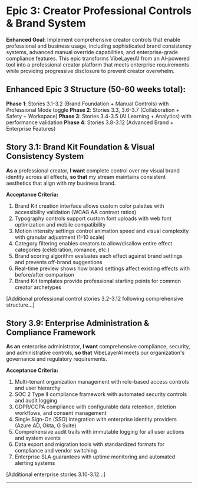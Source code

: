 # Epic 3: Creator Professional Controls & Brand System

**Enhanced Goal:** Implement comprehensive creator controls that enable professional and business usage, including sophisticated brand consistency systems, advanced manual override capabilities, and enterprise-grade compliance features. This epic transforms VibeLayerAI from an AI-powered tool into a professional creator platform that meets enterprise requirements while providing progressive disclosure to prevent creator overwhelm.

## Enhanced Epic 3 Structure (50-60 weeks total):

**Phase 1**: Stories 3.1-3.2 (Brand Foundation + Manual Controls) with Professional Mode toggle
**Phase 2**: Stories 3.3, 3.6-3.7 (Collaboration + Safety + Workspace)
**Phase 3**: Stories 3.4-3.5 (AI Learning + Analytics) with performance validation
**Phase 4**: Stories 3.8-3.12 (Advanced Brand + Enterprise Features)

## Story 3.1: Brand Kit Foundation & Visual Consistency System

**As a** professional creator,
**I want** complete control over my visual brand identity across all effects,
**so that** my stream maintains consistent aesthetics that align with my business brand.

**Acceptance Criteria:**
1. Brand Kit creation interface allows custom color palettes with accessibility validation (WCAG AA contrast ratios)
2. Typography controls support custom font uploads with web font optimization and mobile compatibility
3. Motion intensity settings control animation speed and visual complexity with granular adjustment (1-10 scale)
4. Category filtering enables creators to allow/disallow entire effect categories (celebration, romance, etc.)
5. Brand scoring algorithm evaluates each effect against brand settings and prevents off-brand suggestions
6. Real-time preview shows how brand settings affect existing effects with before/after comparison
7. Brand Kit templates provide professional starting points for common creator archetypes

[Additional professional control stories 3.2-3.12 following comprehensive structure...]

## Story 3.9: Enterprise Administration & Compliance Framework

**As an** enterprise administrator,
**I want** comprehensive compliance, security, and administrative controls,
**so that** VibeLayerAI meets our organization's governance and regulatory requirements.

**Acceptance Criteria:**
1. Multi-tenant organization management with role-based access controls and user hierarchy
2. SOC 2 Type II compliance framework with automated security controls and audit logging
3. GDPR/CCPA compliance with configurable data retention, deletion workflows, and consent management
4. Single Sign-On (SSO) integration with enterprise identity providers (Azure AD, Okta, G Suite)
5. Comprehensive audit trails with immutable logging for all user actions and system events
6. Data export and migration tools with standardized formats for compliance and vendor switching
7. Enterprise SLA guarantees with uptime monitoring and automated alerting systems

[Additional enterprise stories 3.10-3.12...]

---

